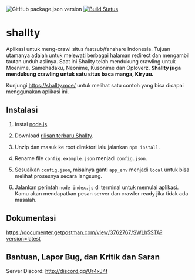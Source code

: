 ![GitHub package.json version](https://img.shields.io/github/package-json/v/gegehprast/shallty) [![Build Status](https://travis-ci.com/gegehprast/shallty.svg?branch=master)](https://travis-ci.com/gegehprast/shallty)

# shallty

Aplikasi untuk meng-crawl situs fastsub/fanshare Indonesia. Tujuan utamanya adalah untuk melewati berbagai halaman redirect dan mengambil tautan unduh aslinya. Saat ini Shallty telah mendukung crawling untuk Moenime, Samehadaku, Neonime, Kusonime dan Oploverz. **Shallty juga mendukung crawling untuk satu situs baca manga, Kiryuu.**

Kunjungi https://shallty.moe/ untuk melihat satu contoh yang bisa dicapai menggunakan aplikasi ini.

## Instalasi
1. Instal [node.js](https://nodejs.org/en/).

2. Download [rilisan terbaru Shallty](https://github.com/gegehprast/shallty/releases).

3. Unzip dan masuk ke root direktori lalu jalankan `npm install`.

4. Rename file `config.example.json` menjadi `config.json`.

5. Sesuaikan `config.json`, misalnya ganti `app_env` menjadi `local` untuk bisa melihat prosesnya secara langsung.

6. Jalankan perintah `node index.js` di terminal untuk memulai aplikasi. Kamu akan mendapatkan pesan server dan crawler ready jika tidak ada masalah.


## Dokumentasi

https://documenter.getpostman.com/view/3762767/SWLh5STA?version=latest

## Bantuan, Lapor Bug, dan Kritik dan Saran

Server Discord: http://discord.gg/Ur4xJ4t
